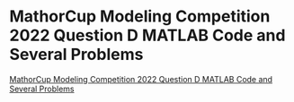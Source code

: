 # MathorCup Modeling Competition 2022 Question D MATLAB Code and Several Problems
[MathorCup Modeling Competition 2022 Question D MATLAB Code and Several Problems](https://aiwithcloud.com/2022/09/19/mathorcup_modeling_competition_2022_question_d_matlab_code_and_several_problems/)